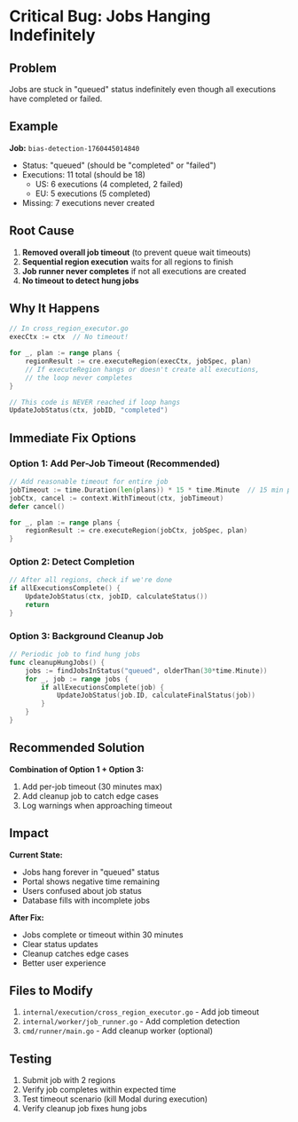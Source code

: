 # Critical Bug: Jobs Hanging Indefinitely

## Problem

Jobs are stuck in "queued" status indefinitely even though all executions have completed or failed.

## Example

**Job:** `bias-detection-1760445014840`
- Status: "queued" (should be "completed" or "failed")
- Executions: 11 total (should be 18)
  - US: 6 executions (4 completed, 2 failed)
  - EU: 5 executions (5 completed)
- Missing: 7 executions never created

## Root Cause

1. **Removed overall job timeout** (to prevent queue wait timeouts)
2. **Sequential region execution** waits for all regions to finish
3. **Job runner never completes** if not all executions are created
4. **No timeout to detect hung jobs**

## Why It Happens

```go
// In cross_region_executor.go
execCtx := ctx  // No timeout!

for _, plan := range plans {
    regionResult := cre.executeRegion(execCtx, jobSpec, plan)
    // If executeRegion hangs or doesn't create all executions,
    // the loop never completes
}

// This code is NEVER reached if loop hangs
UpdateJobStatus(ctx, jobID, "completed")
```

## Immediate Fix Options

### Option 1: Add Per-Job Timeout (Recommended)
```go
// Add reasonable timeout for entire job
jobTimeout := time.Duration(len(plans)) * 15 * time.Minute  // 15 min per region
jobCtx, cancel := context.WithTimeout(ctx, jobTimeout)
defer cancel()

for _, plan := range plans {
    regionResult := cre.executeRegion(jobCtx, jobSpec, plan)
}
```

### Option 2: Detect Completion
```go
// After all regions, check if we're done
if allExecutionsComplete() {
    UpdateJobStatus(ctx, jobID, calculateStatus())
    return
}
```

### Option 3: Background Cleanup Job
```go
// Periodic job to find hung jobs
func cleanupHungJobs() {
    jobs := findJobsInStatus("queued", olderThan(30*time.Minute))
    for _, job := range jobs {
        if allExecutionsComplete(job) {
            UpdateJobStatus(job.ID, calculateFinalStatus(job))
        }
    }
}
```

## Recommended Solution

**Combination of Option 1 + Option 3:**

1. Add per-job timeout (30 minutes max)
2. Add cleanup job to catch edge cases
3. Log warnings when approaching timeout

## Impact

**Current State:**
- Jobs hang forever in "queued" status
- Portal shows negative time remaining
- Users confused about job status
- Database fills with incomplete jobs

**After Fix:**
- Jobs complete or timeout within 30 minutes
- Clear status updates
- Cleanup catches edge cases
- Better user experience

## Files to Modify

1. `internal/execution/cross_region_executor.go` - Add job timeout
2. `internal/worker/job_runner.go` - Add completion detection
3. `cmd/runner/main.go` - Add cleanup worker (optional)

## Testing

1. Submit job with 2 regions
2. Verify job completes within expected time
3. Test timeout scenario (kill Modal during execution)
4. Verify cleanup job fixes hung jobs
